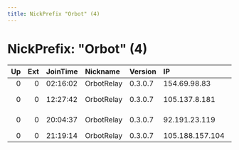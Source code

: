 ```yaml
---
title: NickPrefix "Orbot" (4)
---
```


# NickPrefix: "Orbot" (4)

|   Up |   Ext | JoinTime   | Nickname   | Version   | IP              | AS                    | CC   |   ORp |   Dirp | OS    | Contact   |   eFamMembers |
|-----:|------:|:-----------|:-----------|:----------|:----------------|:----------------------|:-----|------:|-------:|:------|:----------|--------------:|
|    0 |     0 | 02:16:02   | OrbotRelay | 0.3.0.7   | 154.69.98.83    | TELKOMMOBILE          | za   |  9001 |      0 | Linux | None      |             1 |
|    0 |     0 | 12:27:42   | OrbotRelay | 0.3.0.7   | 105.137.8.181   | Itissalat Al-MAGHRIB  | ma   |  9001 |      0 | Linux | None      |             1 |
|    0 |     0 | 20:04:37   | OrbotRelay | 0.3.0.7   | 92.191.23.119   | Orange Espagne S.A.U. | es   |  9001 |      0 | Linux | None      |             1 |
|    0 |     0 | 21:19:14   | OrbotRelay | 0.3.0.7   | 105.188.157.104 | ASMedi                | ma   |  9001 |      0 | Linux | None      |             1 |
